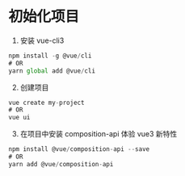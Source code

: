 # 初始化项目

1. 安装 vue-cli3

```js
npm install -g @vue/cli
# OR
yarn global add @vue/cli
```

2. 创建项目

```js
vue create my-project
# OR
vue ui
```

3. 在项目中安装 composition-api 体验 vue3 新特性

```js
npm install @vue/composition-api --save
# OR
yarn add @vue/composition-api

```
